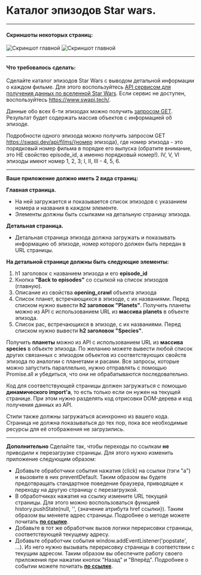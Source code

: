 # Каталог эпизодов Star wars.

---

#### Скриншоты некоторых страниц:
![Скриншот главной](starWars-episodes-main.jpg 'Скриншот главной')
![Скриншот главной](starWars-episodes-detail.jpg 'Скриншот эпизода 1977 года')

---

#### Что требовалось сделать:

Сделайте каталог эпизодов Star Wars с выводом детальной информации о каждом фильме. Для этого воспользуйтесь [API сервисом для получения данных по вселенной Star Wars](https://swapi.dev/ 'API сервис для получения данных по вселенной Star Wars'). Если сервис не доступен, воспользуйтесь https://www.swapi.tech/.

Данные обо всех 6-ти эпизодах можно получить [запросом GET](https://swapi.dev/api/films/ 'запрос GET'). Результат будет содержать массив объектов с информацией об эпизоде.

Подробности одного эпизода можно получить запросом GET https://swapi.dev/api/films/{номер эпизода}, где номер эпизода - это порядковый номер фильма в порядке его выпуска (обратите внимание, это НЕ свойство episode_id, а именно порядковый номер!). IV, V, VI эпизоды имеют номер 1, 2, 3; I, II, III - 4, 5, 6.

---

**Ваше приложение должно иметь 2 вида страниц:**

**Главная страница.**
- На ней загружается и показывается список эпизодов с указанием номера и названия в каждом элементе.
- Элементы должны быть ссылками на детальную страницу эпизода.

**Детальная страница.**
- Детальная страница эпизода должна загружать и показывать информацию об эпизоде, номер которого должен быть передан в URL страницы.

**На детальной странице должны быть следующие элементы:**
1. h1 заголовок с названием эпизода и его **episode_id**
2. Кнопка **"Back to episodes"** со ссылкой на список эпизодов (главную).
3. Описание из свойства **opening_crawl** объекта эпизода
4. Список планет, встречающихся в эпизоде, с их названиями. Перед списком нужно вывести **h2 заголовок "Planets"**. Получить планеты можно из API с использованием URL из **массива planets** в объекте эпизода.
5. Список рас, встречающихся в эпизоде, с их названиями. Перед списком нужно вывести **h2 заголовок "Species"**.

Получить **планеты** можно из API с использованием URL из **массива species** в объекте эпизода.
По желанию можете вывести любой список других связанных с эпизодом объектов из соответствующих свойств эпизода по аналогии с планетами и расами.
Все запросы, которые можно запустить параллельно, нужно отправлять с помощью Promise.all и убедиться, что они не обрабатываются последовательно.

Код для соответствующей страницы должен загружаться с помощью **динамического import'а**, то есть только если он нужен на текущей странице. При этом нужно разделять код отрисовки DOM-дерева и код получения данных из API.

Стили также должны загружаться асинхронно из вашего кода. Страница не должна показываться до тех пор, пока все необходимые ресурсы для её отображения не загрузились.

---

**Дополнительно**
Сделайте так, чтобы переходы по ссылкам **не** приводили к перезагрузке страницы. Для этого нужно изменить приложение следующим образом:
- Добавьте обработчики события нажатия (click) на ссылки (тэги "a") и вызовите в них preventDefault. Таким образом вы будете предотвращать стандартное поведение браузера, приводящее к переходу на другую страницу с перезагрузкой.
- В обработчиках нажатия на ссылку измените URL текущей страницы. Для этого можно воспользоваться функцией history.pushState(null, '', {значение атрибута href ссылки}). Таким образом вы меняете адрес страницы. Подробнее о методе можете почитать **[по ссылке](https://developer.mozilla.org/ru/docs/Web/API/History/pushState)**.
- Добавьте в тот же обработчик вызов логики перерисовки страницы, соответствующей текущему адресу.
- Добавьте обработчик события window.addEventListener('popstate', ...). Из него нужно вызывать перерисовку страницы в соответствии с текущим адресом. Таким образом вы обеспечите работу своего приложения при нажатии кнопок "Назад" и "Вперёд". Подробнее о событии можете почитать **[по ссылке](https://developer.mozilla.org/ru/docs/Web/API/Window/popstate_event)**.
